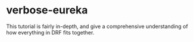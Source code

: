 # verbose-eureka
This tutorial is fairly in-depth, and give a comprehensive understanding of how everything in DRF fits together.

